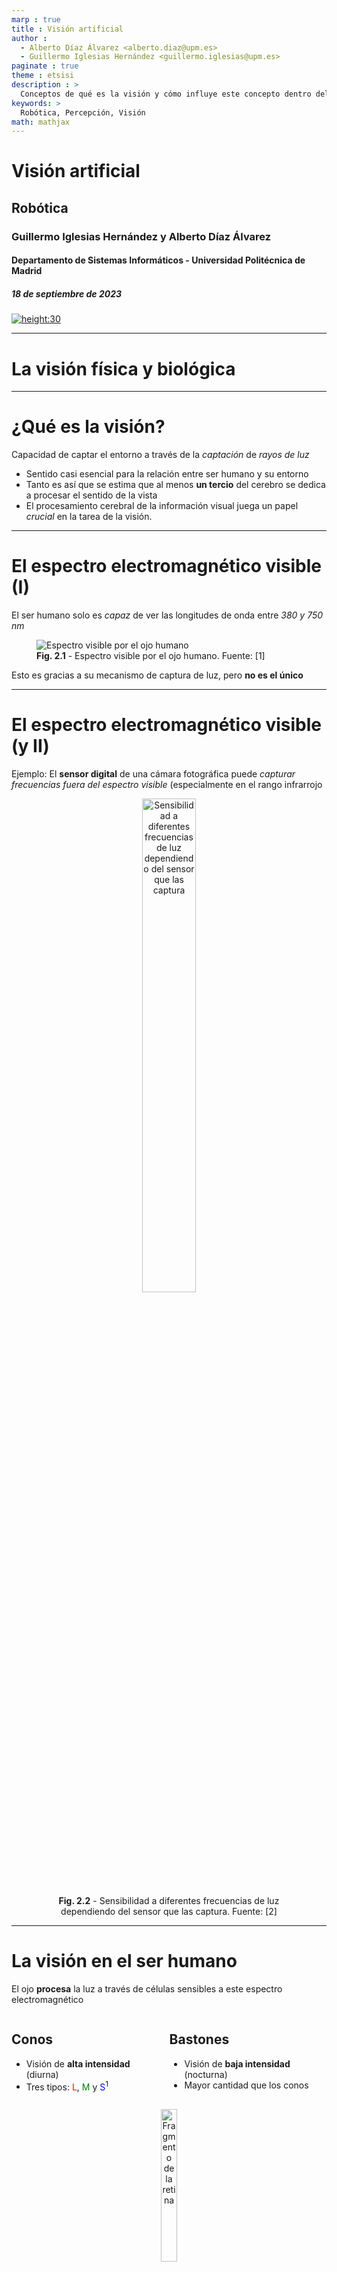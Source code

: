 ```yaml
---
marp : true
title : Visión artificial
author :
  - Alberto Díaz Álvarez <alberto.diaz@upm.es>
  - Guillermo Iglesias Hernández <guillermo.iglesias@upm.es>
paginate : true
theme : etsisi
description : >
  Conceptos de qué es la visión y cómo influye este concepto dentro del área de la percepción en la robótica
keywords: >
  Robótica, Percepción, Visión
math: mathjax
---
```


<!-- _class: titlepage -->

# Visión artificial

## Robótica

### Guillermo Iglesias Hernández y Alberto Díaz Álvarez

#### Departamento de Sistemas Informáticos - Universidad Politécnica de Madrid

##### 18 de septiembre de 2023

[![height:30](https://img.shields.io/badge/License-CC%20BY--NC--SA%204.0-informational.svg)](https://creativecommons.org/licenses/by-nc-sa/4.0/)

---

# La visión física y biológica<!-- _class: section -->

---

# ¿Qué es la visión?

Capacidad de captar el entorno a través de la _captación_ de _rayos de luz_

- Sentido casi esencial para la relación entre ser humano y su entorno
- Tanto es así que se estima que al menos **un tercio** del cerebro se dedica a procesar el sentido de la vista
- El procesamiento cerebral de la información visual juega un papel _crucial_ en la tarea de la visión.

---

# El espectro electromagnético visible (I)

El ser humano solo es _capaz_ de ver las longitudes de onda entre _380 y 750 nm_

<figure class="image">
  <img src="images/t2/espectro.png" alt="Espectro visible por el ojo humano">
  <figcaption><b>Fig. 2.1</b> - Espectro visible por el ojo humano. Fuente: [1]</figcaption>
</figure>

Esto es gracias a su mecanismo de captura de luz, pero **no es el único**

---

# El espectro electromagnético visible (y II)

Ejemplo: El **sensor digital** de una cámara fotográfica puede _capturar frecuencias fuera del espectro visible_ (especialmente en el rango infrarrojo

<figure class="image">
  <center>
  <img style="width: 45%" src="images/t2/sensor-spectrum.png" alt="Sensibilidad a diferentes frecuencias de luz dependiendo del sensor que las captura">
  <figcaption><b>Fig. 2.2</b> - Sensibilidad a diferentes frecuencias de luz dependiendo del sensor que las captura. Fuente: [2]</figcaption>
  </center>
</figure>

---

# La visión en el ser humano

El ojo **procesa** la luz a través de células sensibles a este espectro electromagnético

<div class="columns">
<div class="column">
  
## Conos

- Visión de **alta intensidad** (diurna)
- Tres tipos: <span style="color:red">L</span>, <span style="color:green">M</span> y <span style="color:blue">S</span><sup>1</sup>

</div>
<div class="column">

## Bastones

- Visión de **baja intensidad** (nocturna)
- Mayor cantidad que los conos

</div>
</div>

<figure class="image">
  <center>
  <img style="width: 25%" src="images/t2/retina.jpg" alt="Fragmento de la retina">
  <figcaption><b>Fig. 2.3</b> - Fragmento de la retina. Fuente: [3]</figcaption>
  </center>
</figure>

> <sup>1</sup> Su ausencia o mal funcionamiento llevan a problemas de percepción de colores como la protanopía (<span style="color:red">L</span>), deuteranopía (<span style="color:green">M</span>), tritanopía (<span style="color:blue">S</span>) o acromatopsia (<span style="color:red">L</span>, <span style="color:green">M</span> y <span style="color:blue">S</span>)

---

# Rango del color percibido

**No todos** los colores se captan con la misma **intensidad**.

<figure class="image">
  <center>
  <img src="images/t2/espectro-sensible.png" alt="Longitudes de onda capturadas por cada tipo de célula fotosensible del ojo">
  <figcaption><b>Fig. 2.4</b> - Longitudes de onda capturadas por cada tipo de célula fotosensible del ojo. Fuente: [6]</figcaption>
  </center>
</figure>

---

# La visión neuronal<!-- _class: section-->

---

# El cerebro en la visión

Tras captar la luz, **el cerebro da sentido a los estímulos** capturados por el ojo

- El _hardware_ se encarga de _captar la señal_ y el _software_ la _procesa adecuadamente_

<figure class="image">
  <center>
  <img style="width: 25%" src="images/t2/cat-cortex.png" alt="La información visual se procesa en un <i>pipeline</i> de menor a mayor complejidad">
  <figcaption><b>Fig. 2.5</b> - La información visual se procesa en un <i>pipeline</i> de menor a mayor complejidad. Fuente: [9]</figcaption>
  </center>
</figure>

La **corteza visual primaria** es la **primera capa que procesa** la información visual

- Trabaja con formas sencillas, dando información procesada a capas superiores
- Según avanza en el procesamiento, se reconocen formas más complejas

---

# Introducción a la visión por computador<!-- _class: section -->

---

# ¿Qué es la visión por computador?

Rama de la inteligencia artificial encargada del procesamiento de imagen digital

- No dejan de producirse grandes avances gracias a la mejora en la técnica
- Las redes neuronales tienen **mucho** (en realidad **todo**) que ver

<figure class="image">
  <center>
  <img src="images/t2/cv-evolution.png" alt="Evolución del campo de la visión por computador durante los últimos años">
  <figcaption><b>Fig. 2.6</b> - Evolución del campo de la visión por computador durante los últimos años. Fuente: [11]</figcaption>
  </center>
</figure>

---

# Algunas de sus aplicaciones

- **Classificación** de imágenes
- **Deteción** y **reconocimiento** de objetos
- **Segmentación** de objetos
- **Generación** de imágenes
- **Domain-to-domain translation**
- **Text-to-image translation**
- **Superresolution**

---

# Captura de imagen tradicional<!-- _class: section -->

---

# De la necesidad de capturar el mundo

El auge de la \alert{tecnología} de los últimos siglos ha posibilitado \alert{simular} el sentido de la vista haciendo uso de herramientas creadas por los humanos.

La idea de capturar imágenes de la realidad haciendo uso de la \alert{proyección de la luz} es un invento de Leonardo da Vinci. Todos estos precursores de la imagen digital permitían capturar porciones de la realidad, pero no su digitalización.

\begin{figure}
    \centering
    \includegraphics[width=0.7\textwidth]{figures/Tema 1/Camara_Oscura.jpeg}
\end{figure}

---

# La cámara \textit{pinhole}}
El modelo de cámara \alert{pinhole} permite la formación de imágenes a través del paso por una apertura \alert{minúscula} de la luz, proyectándose sobre un plano de imagen.

\begin{figure}
    \centering
    \includegraphics[width=0.8\textwidth]{figures/Tema 1/Pinhole_Camera.png}
\end{figure}

Como se observa, los objetos capturados son \alert{invertidos} respecto su posición real

---

# La cámara \textit{pinhole}}
La principal desventaja de este tipo de cámaras es que, al forzar a la luz al pasar por un \alert{agujero}, cuanto mayor sea este, mayor \alert{desenfoque} se producirá en la captura. Por el contrario, un agujero demasiado pequeño puede causar \alert{difracciones} en la luz\cite{hecht1997}.

\begin{columns}[T]
\begin{column}{.48\textwidth}
\begin{figure}
    \centering
    \includegraphics[width=0.7\textwidth]{figures/Tema 1/Pinhole_Photo1.jpeg}
    \caption{\cite{Pinhole_1}}
\end{figure}
\end{column}
\hfill

\begin{column}{.48\textwidth}
\begin{figure}
    \centering
    \includegraphics[width=0.9\textwidth]{figures/Tema 1/Pinhole_Photo2.jpg}
    \caption{\cite{Pinhole_2}}
\end{figure}
\begin{figure}
    \centering
    \includegraphics[width=0.9\textwidth]{figures/Tema 1/Pinhole_Photo3.jpg}
    \caption{\cite{Pinhole_3}}
\end{figure}
\end{column}
\end{columns}

---

# De la cámara pinhole al modelo de lente fina}
Para evitar le \alert{difuminación} de las imágenes de la cámara pinhole se inventó la óptica. Esta permite:
\begin{itemize}
    \item Aumentar el tamaño de la apertura de la cámara.
    \item Disminuir el desenfoque producido.
    \item \alert{Orientar} los ratos de luz.
\end{itemize}

\begin{figure}
    \centering
    \includegraphics[width=0.7\textwidth]{figures/Tema 1/Lente_Fina.png}
\end{figure}

---

# Calibración de cámara}
Dependiendo de cada \alert{cámara de fotos} se pueden producir \alert{deformaciones} en la captura de la escena.

La \alert{calibración} es una rama de la visión por computador importante, esta consiste en la \alert{rectificación} de estos \alert{errores} para que la escena aparezca representada como en la realidad.

\begin{figure}
    \centering
    \includegraphics[width=0.4\textwidth]{figures/Tema 1/Calibration.jpg}
    \caption{\cite{Calibration}}
\end{figure}

---

# La cámara digital}
Una cámara está compuesta por \alert{miles} de sensores, que son los que se encargan de \alert{captar la intensidad de luz} para cada uno de los puntos capturados. De esta manera se captura una imagen digital.

Esta intensidad ha de ser transformada para pasar de un valor analógico a uno \alert{digital} (voltaje), formando así la imágen. Dependiendo del tipo de tecnología las cámaras pueden ser:
\begin{itemize}
    \item Cámaras CCD.
    \item Cámaras CMOS.
\end{itemize}

---

# Diferencias entre CCD y CMOS}
\begin{columns}[T]
\begin{column}{.48\textwidth}
Una cámara \alert{CCD} realiza la conversión de photon (luz) y electrón (voltaje) a través de un chip externo a los sensores
\begin{figure}
    \centering
    \includegraphics[width=\textwidth]{figures/Tema 1/CCD.png}
\end{figure}
\end{column}
\hfill

\begin{column}{.48\textwidth}
Una cámara \alert{CMOS} realiza la conversión de photon (luz) y electrón (voltaje) en cada uno de los sensores de la cámara.
\begin{figure}
    \centering
    \includegraphics[width=\textwidth]{figures/Tema 1/CMOS.png}
\end{figure}
\end{column}
\end{columns}

---

# ¿Cómo capturar color?}
Hasta este punto se ha explicado cómo capturar los niveles de luz de una escena, sin embargo las imágenes capturadas de esta manera no son capaces de \alert{diferenciar colores}.

Existen dos soluciones distintas para capturar color:
\begin{columns}[T]
\begin{column}{.48\textwidth}
\begin{itemize}
    \item Triple CCD.
    \item Matriz de Filtros Bayer.
\end{itemize}
\end{column}
\hfill

\begin{column}{.48\textwidth}
\end{column}
\end{columns}

---

# ¿Cómo capturar color?}
Hasta este punto se ha explicado cómo capturar los niveles de luz de una escena, sin embargo las imágenes capturadas de esta manera no son capaces de \alert{diferenciar colores}.

Existen dos soluciones distintas para capturar color:

\begin{itemize}
    \item \alert{Triple CCD.}
    \item Matriz de Filtros Bayer.
\end{itemize}

\begin{figure}
    \centering
    \includegraphics[width=0.5\textwidth]{figures/Tema 1/TripleCCD.png}
\end{figure}
A través de un \alert{prisma} se \alert{divide} la luz capturada en 3 haces de luz, cada uno capturado por un sensor digital distinto

---

# ¿Cómo capturar color?}
Hasta este punto se ha explicado cómo capturar los niveles de luz de una escena, sin embargo las imágenes capturadas de esta manera no son capaces de \alert{diferenciar colores}.

Existen dos soluciones distintas para capturar color:

\begin{itemize}
    \item Triple CCD.
    \item \alert{Matriz de Filtros Bayer.}
\end{itemize}

\begin{figure}
    \centering
    \includegraphics[width=0.5\textwidth]{figures/Tema 1/Matriz_Bayer.png}
\end{figure}
Se sitúa un filtro delante de cada sensor de luz, de tal manera que cada sensor captura \alert{únicamente} la intensidad de la luz para cierto rango de \alert{frecuencias}

---

# ¿Cómo capturar color?}
Los sensores \alert{digitales} son capaces de capturar parte del \alert{espectro infrarrojo}. Sin embargo, esto se \alert{limita} a la captura del rango de luz visible por el ser humano.

\begin{figure}
    \centering
    \includegraphics[width=0.8\textwidth]{figures/Tema 1/CCD_Spectrum.png}
    \caption{\cite{Bayer_Spectrum}}
\end{figure}

---

# ¿Cómo capturar color?}
El rango \alert{infrarrojo} se bloquea a través del uso de \alert{filtros} que impiden que los rayos de luz \alert{atraviesen} la lente.

\begin{figure}
    \centering
    \includegraphics[width=0.8\textwidth]{figures/Tema 1/IR_Filter.jpg}
    \caption{\cite{IR_Filter}}
\end{figure}

---

# Imagen digital<!-- _class: section -->

---

# ¿Qué es una imagen digital?}
Tras conocer cómo se captura una escena de la realidad y esta es digitalizada, ahora es vital conocer en profundidad las características de las imágenes digitales.

Una imagen digital está formada por \alert{píxeles}, los cuales corresponden con la intensidad de color para cierto punto de la imagen.

\begin{figure}
    \centering
    \includegraphics[width=0.8\textwidth]{figures/Tema 1/ImagenDigital.png}
\end{figure}

---

# Elementos de una imagen digital}
Una imagen digital se compone de píxeles, sin embargo existen distintas características que definen a dicha imagen:
\begin{itemize}
    \item Tamaño de la imagen.
    \item Número de canales.
    \item Codificación de los canales.
    \item Profundidad de color.
\end{itemize}

---

# Tamaño de la imagen}
El tamaño de la imagen o \alert{resolución} corresponde con el \alert{número de píxeles} que forman dicha imagen.

Dependiendo de la imagen en concreto, las \alert{dimensiones o relación de aspecto} de una imagen puede variar.

\begin{figure}
    \centering
    \includegraphics[width=0.6\textwidth]{figures/Tema 1/TamanoImagen.png}
\end{figure}

---

# Número de canales}
Un canal es un conjunto de píxeles de la resolución de la imagen, de tal manera que definen la \alert{intensidad} de la luz para cierto \alert{rango} de frecuencias de la imagen.

Los distintos canales de una imagen son \alert{combinados} para formar la imagen final, haciendo uso de la \alert{información} captada a distintos rangos de intensidad.

Dependiendo del tipo de codificación, el número de canales puede variar.
\begin{figure}
    \centering
    \includegraphics[width=\textwidth]{figures/Tema 1/CanalesImagen.png}
\end{figure}

---

# Codificación de los canales}
La codificación de los canales de una imagen define cómo estos deben \alert{combinarse} para formar la imagen final. Esta información permite \alert{conocer} qué información está almacenada en cada píxel

---

# Profundidad de color}
La información de cada píxel \alert{debe estar normalizada} dentro de un rango de valores. Este rango es el que indica la \alert{precisión} a la cual fue capturada la intensidad de luz en ese punto.

La profundidad de color indica cuánta intensidad de luz representa el valor de cada píxel

---

# La imagen en la informática}
A la hora de programar, una imagen se representa con una \alert{matriz numérica} de valores, en la que cada posición corresponde a un \alert{píxel}.

A través de librerías como \alert{numpy} se podrán realizar transformaciones en la composición de las imágenes.
\begin{figure}
    \centering
    \includegraphics[width=0.4\textwidth]{figures/GoogleColab.png}
\end{figure}

\begin{itemize}
    \centering
    \item {\Large \href{https://colab.research.google.com/drive/1k2vqQOiMMxOSOsZqHdhZ1Z-eblhtvvVV?usp=drive_link}{01-Imagen\_Digital.ipynb}}
\end{itemize}

---

# ¡GRACIAS!<!--_class: endpage-->
